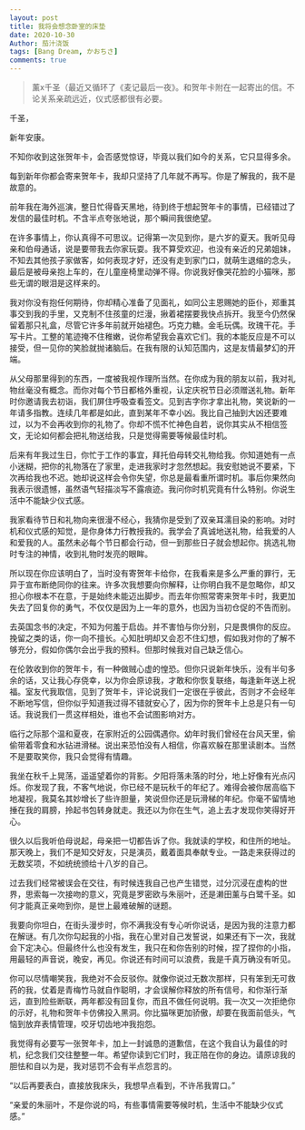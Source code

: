 ```yaml
---
layout: post
title: 我将会想念卧室的床垫
date: 2020-10-30
Author: 茄汁浇饭 
tags: [Bang Dream, かおちさ]
comments: true
---
```


> 薰x千圣（最近又循环了《麦记最后一夜》。和贺年卡附在一起寄出的信。不论关系亲疏远近，仪式感都很有必要。

千圣，

新年安康。

不知你收到这张贺年卡，会否感觉惊讶，毕竟以我们如今的关系，它只显得多余。

每到新年你都会寄来贺年卡，我却只坚持了几年就不再写。你是了解我的，我不是故意的。

前年我在海外巡演，整日忙得昏天黑地，待到终于想起贺年卡的事情，已经错过了发信的最佳时机。不含半点夸张地说，那个瞬间我很绝望。

在许多事情上，你认真得不可思议。记得第一次见到你，是六岁的夏天。我听见母亲和伯母通话，说是要带我去你家玩耍。我不算受欢迎，也没有亲近的兄弟姐妹，不知去其他孩子家做客，如何表现才好，还没有走到家门口，就萌生退缩的念头，最后是被母亲抱上车的，在儿童座椅里动弹不得。你说我好像哭花脸的小猫咪，那些无谓的眼泪是这样来的。

我对你没有抱任何期待，你却精心准备了见面礼，如同公主恩赐她的臣仆，郑重其事交到我的手里，又克制不住孩童的烂漫，揪着裙摆要我快点拆开。我至今仍然保留着那只礼盒，尽管它许多年前就开始褪色。巧克力糖。金毛玩偶。玫瑰干花。手写卡片。工整的笔迹掩不住稚嫩，说你希望我会喜欢它们。我的本能反应是不可以接受，但一见你的笑脸就抛诸脑后。在我有限的认知范围内，这是友情最梦幻的开端。

从父母那里得到的东西，一度被我视作理所当然。在你成为我的朋友以前，我对礼物丝毫没有概念。而你对每个节日都格外重视，认定庆祝节日必须赠送礼物。新年时你邀请我去初诣，我们屏住呼吸查看签文。见到吉字你才拿出礼物，笑说新的一年请多指教。连续几年都是如此，直到某年不幸小凶。我比自己抽到大凶还要难过，以为不会再收到你的礼物了。你却不慌不忙神色自若，说你其实从不相信签文，无论如何都会把礼物送给我，只是觉得需要等候最佳时机。

后来有年我过生日，你忙于工作的事宜，拜托伯母转交礼物给我。你知道她有一点小迷糊，把你的礼物落在了家里，走进我家时才忽然想起。我安慰她说不要紧，下次再给我也不迟。她却说这样会令你失望，你总是最看重所谓时机。事后你果然向我表示很遗憾，虽然语气轻描淡写不露痕迹。我问你时机究竟有什么特别。你说生活中不能缺少仪式感。

我家看待节日和礼物向来很漫不经心，我猜你是受到了双亲耳濡目染的影响。对时机和仪式感的知觉，是你身体力行教授我的。我学会了真诚地送礼物，给我爱的人和爱我的人。虽然未必每个节日都会行动，但一到那些日子就会想起你。挑选礼物时专注的神情，收到礼物时发亮的眼眸。

所以现在你应该明白了，当时没有寄贺年卡给你，在我看来是多么严重的罪行，无异于宣布断绝同你的往来。许多次我想要向你解释，让你明白我不是忽略你，却又担心你根本不在意，于是始终未能迈出脚步。而去年你照常寄来贺年卡时，我更加失去了回复你的勇气，不仅仅是因为上一年的意外，也因为当初仓促的不告而别。

去英国念书的决定，不知为何羞于启齿。并不害怕与你分别，只是畏惧你的反应。挽留之类的话，你一向不擅长。心知肚明却又会忍不住幻想，假如我对你的了解不够充分，假如你偶尔会出乎我的预料。但那时候我对自己缺乏信心。

在伦敦收到你的贺年卡，有一种做贼心虚的惶恐。但你只说新年快乐，没有半句多余的话，又让我心存侥幸，以为你会原谅我，才敢和你恢复联络，每逢新年送上祝福。室友代我取信，见到了贺年卡，评论说我们一定很在乎彼此，否则才不会经年不断地写信，但你似乎知道我过得不错就安心了，因为你的贺年卡上总是只有一句话。我说我们一贯这样相处，谁也不会试图影响对方。

临行之际那个温和夏夜，在家附近的公园偶遇你。幼年时我们曾经在台风天里，偷偷带着零食和水钻进滑梯。说出来恐怕没有人相信，你喜欢躲在那里读剧本。当然不是要取笑你，我只会觉得有情趣。

我坐在秋千上晃荡，遥遥望着你的背影。夕阳将落未落的时分，地上好像有光点闪烁。你发现了我，不客气地说，你已经不是玩秋千的年纪了。难得会被你居高临下地凝视，我莫名其妙增长了些许胆量，笑说但你还是玩滑梯的年纪。你毫不留情地捶在我的肩膀，拎起书包转身就走。我还以为你在生气，追上去才发现你笑得好开心。

很久以后我听伯母说起，母亲把一切都告诉了你。我就读的学校，和住所的地址。那天晚上，我们不是知交好友，只是演员，戴着面具奉献专业。一路走来获得过的无数奖项，不如统统颁给十八岁的自己。

过去我们经常被误会在交往，有时候连我自己也产生错觉，过分沉浸在虚构的世界，思索每一次接吻的意义，究竟是罗密欧与朱丽叶，还是濑田薰与白鹭千圣。如何才能真正亲吻到你，是世上最难破解的谜题。

我要向你坦白，在街头漫步时，你不满我没有专心听你说话，是因为我的注意力都在解谜。有几次你勾起我的小指，我在心里对自己发誓说，如果还有下一次，我就会下定决心。但最终什么也没有发生，我只在和你告别的时候，捏了捏你的小指，用最轻的声音说，晚安，再见。你说还有时间可以浪费，我是千真万确没有听见。

你可以尽情嘲笑我，我绝对不会反驳你。就像你说过无数次那样，只有笨到无可救药的我，仗着是青梅竹马就自作聪明，才会误解你释放的所有信号，和你渐行渐远，直到险些断联，两年都没有回复你，而且不做任何说明。我一次又一次拒绝你的示好，礼物和贺年卡仿佛投入黑洞。你比猫咪更加骄傲，却要在我面前低头，气恼到放弃表情管理，咬牙切齿地冲我抱怨。

我觉得有必要写一张贺年卡，加上一封诚恳的道歉信，在这个我自认为最佳的时机，纪念我们交往整整一年。希望你读到它们时，我正陪在你的身边。请原谅我的胆怯和自以为是，我对惩罚不会有半点怨言的。

“以后再要表白，直接放我床头，我想早点看到，不许吊我胃口。”

“亲爱的朱丽叶，不是你说的吗，有些事情需要等候时机，生活中不能缺少仪式感。”